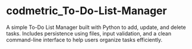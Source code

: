 # codmetric_To-Do-List-Manager
A simple To-Do List Manager built with Python to add, update, and delete tasks. Includes persistence using files, input validation, and a clean command-line interface to help users organize tasks efficiently.
